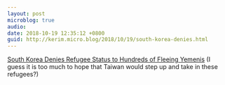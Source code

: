 ```yaml
---
layout: post
microblog: true
audio: 
date: 2018-10-19 12:35:12 +0800
guid: http://kerim.micro.blog/2018/10/19/south-korea-denies.html
---
```

[South Korea Denies Refugee Status to Hundreds of Fleeing Yemenis](https://www.nytimes.com/2018/10/17/world/asia/south-korea-yemeni-refugees.html?smprod=nytcore-ipad) (I guess it is too much to hope that Taiwan would step up and take in these refugees?)
